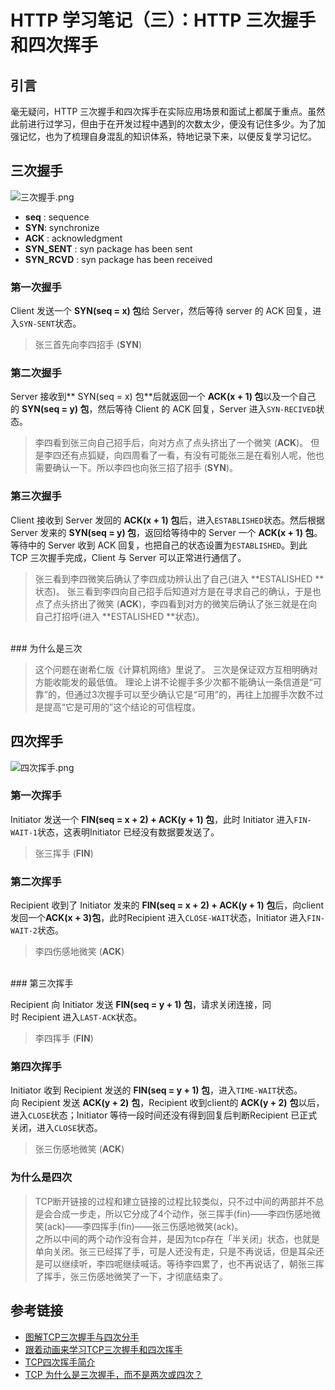 # HTTP 学习笔记（三）：HTTP 三次握手和四次挥手

<a name="3NmlG"></a>
## 引言

毫无疑问，HTTP 三次握手和四次挥手在实际应用场景和面试上都属于重点。虽然此前进行过学习，但由于在开发过程中遇到的次数太少，便没有记住多少。为了加强记忆，也为了梳理自身混乱的知识体系，特地记录下来，以便反复学习记忆。

<a name="avZ6A"></a>
## 三次握手

![三次握手.png](https://cdn.nlark.com/yuque/0/2019/png/268093/1556961536368-aac69f04-d438-4697-ae96-a83139af3431.png#align=left&display=inline&height=352&name=%E4%B8%89%E6%AC%A1%E6%8F%A1%E6%89%8B.png&originHeight=352&originWidth=690&size=10083&status=done&width=690)<br />

- **seq** : sequence
- **SYN**: synchronize
- **ACK** : acknowledgment
- **SYN_SENT** : syn package has been sent
- **SYN_RCVD** : syn package has been received

<a name="sQt5D"></a>
### 第一次握手

Client 发送一个 **SYN(seq = x) 包**给 Server，然后等待 server 的 ACK 回复，进入`SYN-SENT`状态。

> 张三首先向李四招手 (**SYN**)


<a name="7ZKFE"></a>
### 第二次握手

Server 接收到** SYN(seq = x) 包**后就返回一个 **ACK(x + 1) 包**以及一个自己的 **SYN(seq = y) 包**，然后等待 Client 的 ACK 回复，Server 进入`SYN-RECIVED`状态。

> 李四看到张三向自己招手后，向对方点了点头挤出了一个微笑 (**ACK**)。
> 但是李四还有点狐疑，向四周看了一看，有没有可能张三是在看别人呢，他也需要确认一下。所以李四也向张三招了招手 (**SYN**)。


<a name="MUsKa"></a>
### 第三次握手

Client 接收到 Server 发回的 **ACK(x + 1) 包**后，进入`ESTABLISHED`状态。然后根据 Server 发来的 **SYN(seq = y) 包**，返回给等待中的 Server 一个 **ACK(x + 1) 包**。等待中的 Server 收到 ACK 回复，也把自己的状态设置为`ESTABLISHED`。到此 TCP 三次握手完成，Client 与 Server 可以正常进行通信了。

> 张三看到李四微笑后确认了李四成功辨认出了自己(进入 **ESTALISHED **状态)。
> 张三看到李四向自己招手后知道对方是在寻求自己的确认，于是也点了点头挤出了微笑 (**ACK**)，李四看到对方的微笑后确认了张三就是在向自己打招呼(进入 **ESTALISHED **状态)。

<br />
<a name="M4Gf8"></a>
### 为什么是三次


> 这个问题在谢希仁版《计算机网络》里说了。
> 三次是保证双方互相明确对方能收能发的最低值。
> 理论上讲不论握手多少次都不能确认一条信道是“可靠”的，但通过3次握手可以至少确认它是“可用”的，再往上加握手次数不过是提高“它是可用的”这个结论的可信程度。


<a name="xFct7"></a>
## 四次挥手

![四次挥手.png](https://cdn.nlark.com/yuque/0/2019/png/268093/1556967361700-fa626ba0-d6a8-4d98-be73-4ff64a6e0311.png#align=left&display=inline&height=448&name=%E5%9B%9B%E6%AC%A1%E6%8C%A5%E6%89%8B.png&originHeight=448&originWidth=705&size=12457&status=done&width=705)<br />

<a name="RFOZM"></a>
### 第一次挥手

Initiator 发送一个 **FIN(seq = x + 2) + ACK(y + 1) 包**，此时 Initiator 进入`FIN-WAIT-1`状态，这表明Initiator 已经没有数据要发送了。

> 张三挥手 (**FIN**)


<a name="Bhldi"></a>
### 第二次挥手

Recipient 收到了 Initiator 发来的 **FIN(seq = x + 2) + ACK(y + 1) 包**后，向client发回一个**ACK(x + 3)包**，此时Recipient 进入`CLOSE-WAIT`状态，Initiator 进入`FIN-WAIT-2`状态。

> 李四伤感地微笑 (**ACK**)

<br />
<a name="d5SPs"></a>
### 第三次挥手

Recipient 向 Initiator 发送 **FIN(seq = y + 1) 包**，请求关闭连接，同时 Recipient 进入`LAST-ACK`状态。

> 李四挥手 (**FIN**)


<a name="iZ0pF"></a>
### 第四次挥手

Initiator 收到 Recipient 发送的 **FIN(seq = y + 1) 包**，进入`TIME-WAIT`状态。向 Recipient 发送 **ACK(y + 2)** **包**，Recipient 收到client的 **ACK(y + 2)** **包**以后，进入`CLOSE`状态；Initiator 等待一段时间还没有得到回复后判断Recipient 已正式关闭，进入`CLOSE`状态。

> 张三伤感地微笑 (**ACK**)


<a name="w5Cze"></a>
### 为什么是四次

> TCP断开链接的过程和建立链接的过程比较类似，只不过中间的两部并不总是会合成一步走，所以它分成了4个动作，张三挥手(fin)——李四伤感地微笑(ack)——李四挥手(fin)——张三伤感地微笑(ack)。
> <br />之所以中间的两个动作没有合并，是因为tcp存在「半关闭」状态，也就是单向关闭。张三已经挥了手，可是人还没有走，只是不再说话，但是耳朵还是可以继续听，李四呢继续喊话。等待李四累了，也不再说话了，朝张三挥了挥手，张三伤感地微笑了一下，才彻底结束了。


<a name="V2vPf"></a>
## 参考链接

- [图解TCP三次握手与四次分手](https://juejin.im/post/5a7835a46fb9a063606eb801#heading-7)
- [跟着动画来学习TCP三次握手和四次挥手](https://juejin.im/post/5b29d2c4e51d4558b80b1d8c)
- [TCP四次挥手简介](http://jiar.github.io/2017/08/24/TCP%E5%9B%9B%E6%AC%A1%E6%8C%A5%E6%89%8B%E7%AE%80%E4%BB%8B/)
- [TCP 为什么是三次握手，而不是两次或四次？](https://www.zhihu.com/question/24853633)
